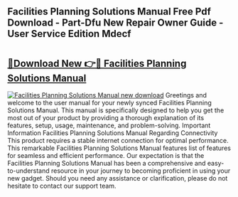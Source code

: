 ## Facilities Planning Solutions Manual Free Pdf Download - Part-Dfu New Repair Owner Guide - User Service Edition Mdecf

# <h2><a href="http://bc6708.oget.top/?id=Facilities+Planning+Solutions+Manual">🔗Download New 👉🔴 Facilities Planning Solutions Manual</a></h2>

[![Facilities Planning Solutions Manual new download](https://i.imgur.com/5g1atiW.png)](http://bc6708.oget.top/?id=Facilities+Planning+Solutions+Manual)
Greetings and welcome to the user manual for your newly synced Facilities Planning Solutions Manual. This manual is specifically designed to help you get the most out of your product by providing a thorough explanation of its features, setup, usage, maintenance, and problem-solving. Important Information Facilities Planning Solutions Manual Regarding Connectivity This product requires a stable internet connection for optimal performance. This remarkable Facilities Planning Solutions Manual features list of features for seamless and efficient performance. Our expectation is that the Facilities Planning Solutions Manual has been a comprehensive and easy-to-understand resource in your journey to becoming proficient in using your new gadget. Should you need any assistance or clarification, please do not hesitate to contact our support team.
